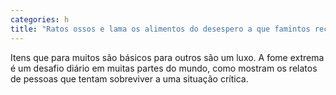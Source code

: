 ```yaml
---
categories: h
title: "Ratos ossos e lama os alimentos do desespero a que famintos recorrem para sobreviver"
---
```

Itens que para muitos são básicos para outros são um luxo. A fome extrema é um desafio diário em muitas partes do mundo, como mostram os relatos de pessoas que tentam sobreviver a uma situação crítica.